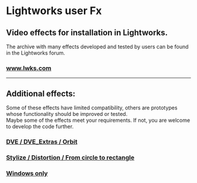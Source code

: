 
# Lightworks user Fx

## Video effects for installation in Lightworks.

The archive with many effects developed and tested by users can be found in the Lightworks forum.
### <a href="https://www.lwks.com/index.php?option=com_kunena&func=view&catid=7&id=188603&Itemid=81#ftop" TARGET="_blank">www.lwks.com</a> 


----------------------------------------------------------------------------

## Additional effects:
Some of these effects have limited compatibility, others are prototypes whose functionality should be improved or tested.  
Maybe some of the effects meet your requirements.  If not, you are welcome to develop the code further.

### [DVE / DVE_Extras / Orbit](DVE/DVE_Extras/Orbit/README.md)

### [Stylize / Distortion / From circle to rectangle](Stylize/Distortion/CircleToRectangle/README.md)

### [Windows only](Windows_only/README.md)

